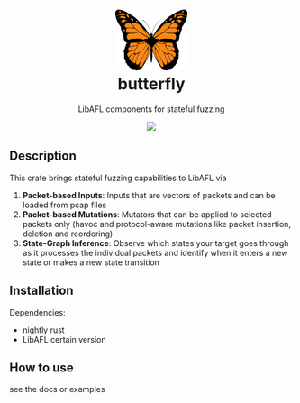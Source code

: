 <h1 align="center">
    <!-- href to docs.rs/butterfly -->
    <img src="./logo.png" width="128" height="auto">
    <br/>
    butterfly
    <br/>
</h1>
<p align="center">
    LibAFL components for stateful fuzzing
</p>
<div align="center">
    <!--
    badges:
        shields.io
            crates.io version
            (crates.io downloads)
            docs.rs quick link
            crates.io license
    -->
    <a href="TODO" target="_blank">
        <img src="https://img.shields.io/static/v1?label=docs&message=online&color=success">
    </a>
</div>

## Description
This crate brings stateful fuzzing capabilities to LibAFL via
1. __Packet-based Inputs__: Inputs that are vectors of packets and can be loaded from pcap files
2. __Packet-based Mutations__: Mutators that can be applied to selected packets only (havoc and protocol-aware mutations like packet insertion, deletion and reordering)
3. __State-Graph Inference__: Observe which states your target goes through as it processes the individual packets and identify when it enters a new state or makes a new state transition

## Installation
Dependencies:
- nightly rust
- LibAFL certain version

## How to use
see the docs or examples
